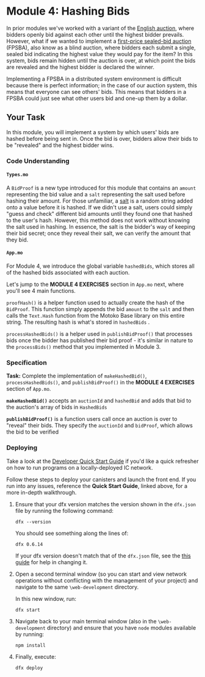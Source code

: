 # Module 4: Hashing Bids

In prior modules we've worked with a variant of the [English auction](https://en.wikipedia.org/wiki/English_auction), where bidders openly bid against each other until the highest bidder prevails. However, what if we wanted to implement a [first-price sealed-bid auction](https://en.wikipedia.org/wiki/First-price_sealed-bid_auction) (FPSBA), also know as a blind auction, where bidders each submit a single, sealed bid indicating the highest value they would pay for the item? In this system, bids remain hidden until the auction is over, at which point the bids are revealed and the highest bidder is declared the winner. 

Implementing a FPSBA in a distributed system environment is difficult because there is perfect information; in the case of our auction system, this means that everyone can see others' bids. This means that bidders in a FPSBA could just see what other users bid and one-up them by a dollar.

## Your Task

In this module, you will implement a system by which users' bids are hashed before being sent in. Once the bid is over, bidders allow their bids to be "revealed" and the highest bidder wins.

### Code Understanding

#### `Types.mo`

A `BidProof` is a new type introduced for this module that contains an `amount` representing the bid value and a `salt` representing the salt used before hashing their amount. For those unfamiliar, a [salt](https://en.wikipedia.org/wiki/Salt_(cryptography)) is a random string added onto a value before it is hashed. If we didn't use a salt, users could simply "guess and check" different bid amounts until they found one that hashed to the user's hash. However, this method does not work without knowing the salt used in hashing. In essence, the salt is the bidder's way of keeping their bid secret; once they reveal their salt, we can verify the amount that they bid. 

#### `App.mo`

For Module 4, we introduce the global variable `hashedBids`, which stores all of the hashed bids associated with each auction.

Let's jump to the **MODULE 4 EXERCISES** section in `App.mo` next, where you'll see 4 main functions.

`proofHash()` is a helper function used to actually create the hash of the `BidProof`. This function simply appends the bid `amount` to the `salt` and then calls the `Text.Hash` function from the Motoko Base library on this entire string. The resulting hash is what's stored in `hashedBids` .

`processHashedBids()` is a helper used in `publishBidProof()` that processes bids once the bidder has published their bid proof - it's similar in nature to the `processBids()` method that you implemented in Module 3.

### Specification

**Task:** Complete the implementation of `makeHashedBid()`, `processHashedBids()`, and `publishBidProof()` in the **MODULE 4 EXERCISES** section of `App.mo`.

**`makeHashedBid()`** accepts an `auctionId` and `hashedBid` and adds that bid to the auction's array of bids in `HashedBids`

**`publishBidProof()`** is a function users call once an auction is over to "reveal" their bids. They specify the `auctionId` and `bidProof`, which allows the bid to be verified

### Deploying

Take a look at the [Developer Quick Start Guide](https://sdk.dfinity.org/docs/quickstart/quickstart.html) if you'd like a quick refresher on how to run programs on a locally-deployed IC network. 

Follow these steps to deploy your canisters and launch the front end. If you run into any issues, reference the **Quick Start Guide**, linked above,  for a more in-depth walkthrough.

1. Ensure that your dfx version matches the version shown in the `dfx.json` file by running the following command:

   ```
   dfx --version
   ```

   You should see something along the lines of:

   ```
   dfx 0.6.14
   ```

   If your dfx version doesn't match that of the `dfx.json` file, see the [this guide](https://sdk.dfinity.org/docs/developers-guide/install-upgrade-remove.html#install-version) for help in changing it. 

2. Open a second terminal window (so you can start and view network operations without conflicting with the management of your project) and navigate to the same `\web-development` directory.

   In this new window, run:

   ```
   dfx start
   ```

3. Navigate back to your main terminal window (also in the `\web-development` directory) and ensure that you have `node` modules available by running:

   ```
   npm install
   ```

4. Finally, execute:

   ```
   dfx deploy
   ```
